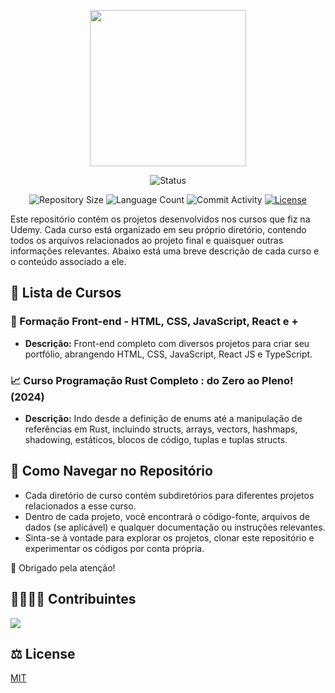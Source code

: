 <p align="center">
  <img
    width="250"
    display="inline-block"
    src="https://i.imgur.com/KK7mzPX.png"
  />
</p>

<p align="center">
  <img
    src="https://img.shields.io/badge/Status-Em%20desenvolvimento-green?style=flat-square"
    alt="Status"
  />
</p>

<p align="center">
  <img
    src="https://img.shields.io/github/repo-size/Thomazrlima/Udemy_Courses?style=flat"
    alt="Repository Size"
  />
  <img
    src="https://img.shields.io/github/languages/count/Thomazrlima/Udemy_Courses?style=flat&logo=python"
    alt="Language Count"
  />
  <img
    src="https://img.shields.io/github/commit-activity/t/Thomazrlima/Udemy_Courses?style=flat&logo=github"
    alt="Commit Activity"
  />
  <a href="LICENSE.md"
    ><img
      src="https://img.shields.io/github/license/Thomazrlima/Udemy_Courses"
      alt="License"
  /></a>
</p>

Este repositório contém os projetos desenvolvidos nos cursos que fiz na Udemy. Cada curso está organizado em seu próprio diretório, contendo todos os arquivos relacionados ao projeto final e quaisquer outras informações relevantes. Abaixo está uma breve descrição de cada curso e o conteúdo associado a ele.

## 📃 Lista de Cursos

### 📲 Formação Front-end - HTML, CSS, JavaScript, React e +
- **Descrição:** Front-end completo com diversos projetos para criar seu portfólio, abrangendo HTML, CSS, JavaScript, React JS e TypeScript.

### 📈 Curso Programação Rust Completo : do Zero ao Pleno! (2024)
- **Descrição:** Indo desde a definição de enums até a manipulação de referências em Rust, incluindo structs, arrays, vectors, hashmaps, shadowing, estáticos, blocos de código, tuplas e tuplas structs.

## 🐉 Como Navegar no Repositório

- Cada diretório de curso contém subdiretórios para diferentes projetos relacionados a esse curso.
- Dentro de cada projeto, você encontrará o código-fonte, arquivos de dados (se aplicável) e qualquer documentação ou instruções relevantes.
- Sinta-se à vontade para explorar os projetos, clonar este repositório e experimentar os códigos por conta própria.

🤝 Obrigado pela atenção!

## 👨‍👩‍👧‍👦 Contribuintes
  
<a href="https://github.com/Thomazrlima/Udemy_Courses/graphs/contributors">
  <img src="https://contrib.rocks/image?repo=Thomazrlima/Udemy_Courses" />
</a>

## ⚖️ License

[MIT](https://github.com/Thomazrlima/Udemy_Courses/blob/master/LICENSE.md)
